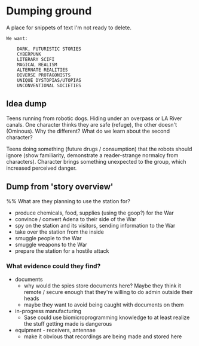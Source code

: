 # Dumping ground
A place for snippets of text I'm not ready to delete.


```
We want:

    DARK, FUTURISTIC STORIES
    CYBERPUNK
    LITERARY SCIFI
    MAGICAL REALISM
    ALTERNATE REALITIES
    DIVERSE PROTAGONISTS
    UNIQUE DYSTOPIAS/UTOPIAS
    UNCONVENTIONAL SOCIETIES
```

## Idea dump

Teens running from robotic dogs. Hiding under an overpass or LA River canals. One character thinks they are safe (refuge), the other doesn't (Ominous). Why the different? What do we learn about the second character?

Teens doing something (future drugs / consumption) that the robots should ignore (show familiarity, demonstrate a reader-strange normalcy from characters). Character brings something unexpected to the group, which increased perceived danger.

## Dump from 'story overview'
%% What are they planning to use the station for?
- produce chemicals, food, supplies (using the goop?) for the War
- convince / convert Adena to their side of the War
- spy on the station and its visitors, sending information to the War
- take over the station from the inside
- smuggle people to the War
- smuggle weapons to the War
- prepare the station for a hostile attack


### What evidence could they find?
- documents
    + why would the spies store documents here? Maybe they think it remote / secure enough that they're willing to do admin outside their heads
    + maybe they want to avoid being caught with documents on them
- in-progress manufacturing
    + Sase could use biomicroprogramming knowledge to at least realize the stuff getting made is dangerous
- equipment - receivers, antennae
    + make it obvious that recordings are being made and stored here